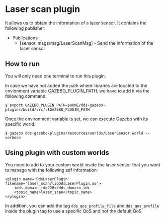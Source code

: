 # Laser scan plugin
It allows us to obtain the information of a laser sensor. It contains the 
following publisher:
* Publications 
    * [sensor_msgs/msg/LaserScanMsg] - Send the information of the laser sensor

## How to run
You will only need one terminal to run this plugin. 

In case we have not added the path where libraries are located to the 
envionment variable GAZEBO_PLUGIN_PATH, we have to add it via the 
following command:

```
$ export GAZEBO_PLUGIN_PATH=$HOME/dds-gazebo-plugins/build/src/:$GAZEBO_PLUGIN_PATH
```
Once the environment variable is set, we can execute Gazebo with its specific world.

```
$ gazebo dds-gazebo-plugins/resources/worlds/LaserSensor.world --verbose
```

## Using plugin with custom worlds

You need to add to your custom world inside the laser sensor that you want to 
manage with the following sdf information:
```
<plugin name='DdsLaserPlugin' filename='laser_scan/libDdsLaserPlugin.so'>
    <dds_domain_id>226</dds_domain_id>
    <topic_name>laser_scan</topic_name>
</plugin>
```

In addition, you can add the tag `dds_qos_profile_file` and `dds_qos_profile` 
inside the plugin tag to use a specific QoS and not the default QoS
